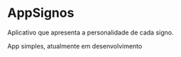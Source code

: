 # AppSignos

Aplicativo que apresenta a personalidade de cada signo.

App simples, atualmente em desenvolvimento
